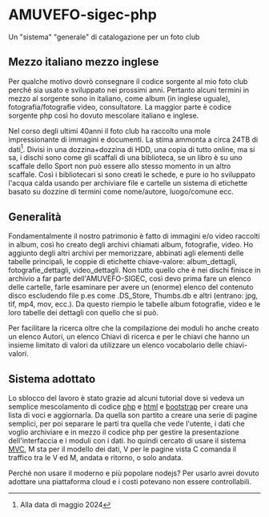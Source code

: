 # AMUVEFO-sigec-php

Un "sistema" "generale" di catalogazione per un foto club

## Mezzo italiano mezzo inglese

Per qualche motivo dovrò consegnare il codice sorgente
al mio foto club perché sia usato e sviluppato nei
prossimi anni. Pertanto alcuni termini in mezzo al sorgente
sono in italiano, come album (in inglese uguale), fotografia/fotografie
video, consultatore.
La maggior parte è codice sorgente php così ho dovuto
mescolare italiano e inglese.

Nel corso degli ultimi 40anni il foto club ha raccolto
una mole impressionante di immagini e documenti. La stima
ammonta a circa 24TB di dati[^1]. Divisi in una dozzina+dozzina di HDD,
una copia di tutto online, ma si sa, i dischi sono come gli scaffali
di una biblioteca, se un libro è su uno scaffale dello Sport
non può essere allo stesso momento in un altro scaffale.
Così i bibliotecari si sono creati le schede, e pure io ho
sviluppato l'acqua calda usando per archiviare file e cartelle
un sistema di etichette basato su dozzine di termini come
nome/autore, luogo/comune ecc.

[^1]: Alla data di maggio 2024

## Generalità

Fondamentalmente il nostro patrimonio è fatto di immagini e/o video
raccolti in album, così ho creato degli archivi chiamati album,
fotografie, video. Ho aggiunto degli altri archivi per memorizzare,
abbinati agli elementi delle tabelle principali, le coppie di etichette
chiave-valore: album_dettagli, fotografie_dettagli, video_dettagli.
Non tutto quello che è nei dischi finisce in archivio a far parte
dell'AMUVEFO-SIGEC, così devo prima fare un elenco delle cartelle,
farle esaminare per avere un (enorme) elenco del contenuto disco
escludendo file p.es come .DS_Store, Thumbs.db e altri (entrano: jpg,
tif, mp4, mov, ecc.). Da questo riempio le tabelle album fotografie,
video e le loro tabelle dei dettagli con quello che si può.

Per facilitare la ricerca oltre che la compilazione dei moduli
ho anche creato un elenco Autori, un elenco Chiavi di ricerca e
per le chiavi che hanno un insieme limitato di valori da utilizzare
un elenco vocabolario delle chiavi-valori.

## Sistema adottato

Lo sblocco del lavoro è stato grazie ad alcuni tutorial
dove si vedeva un semplice mescolamento di codice [php](https://www.php.net) e [html](https://it.wikipedia.org/wiki/HTML) e [bootstrap](https://getbootstrap.com)
per creare una lista di voci e aggiornarla. Da quella son partito a
creare una serie di pagine semplici, per poi separare le parti tra
quella che vede l'utente, i dati che voglio archiviare e in mezzo
il codice php per gestire la presentazione dell'interfaccia e
i moduli con i dati. ho quindi cercato di usare il sistema [MVC](https://it.wikipedia.org/wiki/Model-view-controller),
M sta per il modello dei dati, V per le pagine vista
C comanda il traffico tra le V ed M, andata e ritorno, o solo andata.

Perché non usare il moderno e più popolare nodejs? Per usarlo
avrei dovuto adottare una piattaforma cloud e i costi potevano
non essere controllabili.
